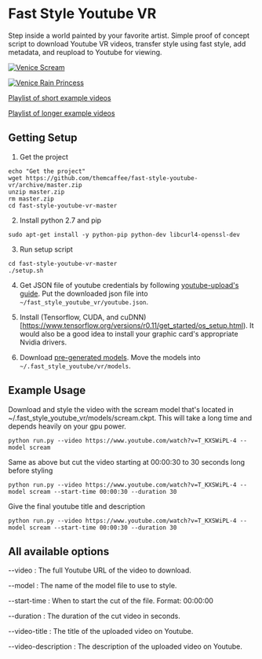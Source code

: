 # Fast Style Youtube VR

Step inside a world painted by your favorite artist. Simple proof of concept script to download Youtube VR videos, transfer
style using fast style, add metadata, and reupload to Youtube for viewing.

[![Venice Scream](https://img.youtube.com/vi/jfiGyaFzHug/0.jpg)](https://www.youtube.com/watch?v=jfiGyaFzHug)

[![Venice Rain Princess](https://img.youtube.com/vi/ZuxioQEKw7I/0.jpg)](https://www.youtube.com/watch?v=ZuxioQEKw7I)

[Playlist of short example videos](https://www.youtube.com/watch?v=EwQmQKw1stw&feature=youtu.be&list=PLu1w_GF5s7kvia2T6sYN2zGqzgEYVo4dG)

[Playlist of longer example videos](https://www.youtube.com/playlist?list=PLQ931W8JAdGuiNUvEqvG4x0O0-Fl1P-wM)


## Getting Setup

1. Get the project

```
echo "Get the project"
wget https://github.com/themcaffee/fast-style-youtube-vr/archive/master.zip
unzip master.zip
rm master.zip
cd fast-style-youtube-vr-master
```

2. Install python 2.7 and pip

```
sudo apt-get install -y python-pip python-dev libcurl4-openssl-dev
```

3. Run setup script

```
cd fast-style-youtube-vr-master
./setup.sh
```

4. Get JSON file of youtube credentials by following [youtube-upload's guide](https://github.com/tokland/youtube-upload#authentication).
Put the downloaded json file into `~/fast_style_youtube_vr/youtube.json`.

5. Install (Tensorflow, CUDA, and cuDNN)[https://www.tensorflow.org/versions/r0.11/get_started/os_setup.html). It would also be a good idea to install your graphic card's appropriate Nvidia drivers.

6. Download [pre-generated models](https://drive.google.com/drive/folders/0B9jhaT37ydSyRk9UX0wwX3BpMzQ). Move the models
 into `~/.fast_style_youtube/vr/models`.


## Example Usage

Download and style the video with the scream model that's located in ~/.fast_style_youtube_vr/models/scream.ckpt. This will
take a long time and depends heavily on your gpu power.

```
python run.py --video https://www.youtube.com/watch?v=T_KXSWiPL-4 --model scream
```

Same as above but cut the video starting at 00:00:30 to 30 seconds long before styling

```
python run.py --video https://www.youtube.com/watch?v=T_KXSWiPL-4 --model scream --start-time 00:00:30 --duration 30
```

Give the final youtube title and description

```
python run.py --video https://www.youtube.com/watch?v=T_KXSWiPL-4 --model scream --start-time 00:00:30 --duration 30
```

## All available options

--video : The full Youtube URL of the video to download.

--model : The name of the model file to use to style.

--start-time : When to start the cut of the file. Format: 00:00:00

--duration : The duration of the cut video in seconds.

--video-title : The title of the uploaded video on Youtube.

--video-description : The description of the uploaded video on Youtube.
